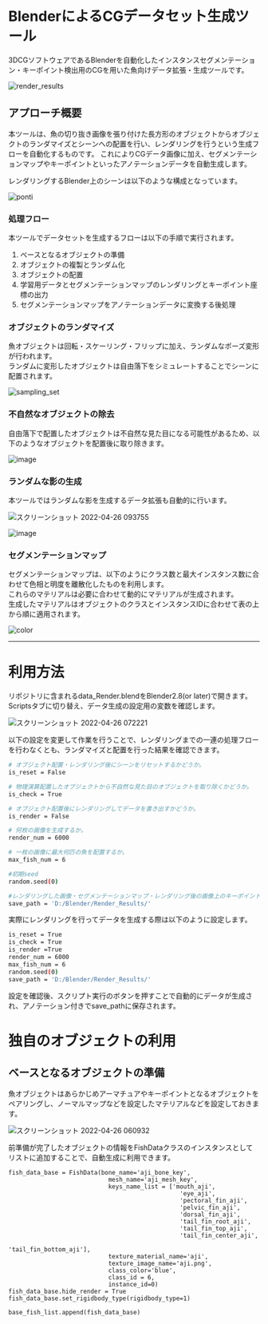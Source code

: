 # BlenderによるCGデータセット生成ツール
3DCGソフトウェアであるBlenderを自動化したインスタンスセグメンテーション・キーポイント検出用のCGを用いた魚向けデータ拡張・生成ツールです。

![render_results](https://user-images.githubusercontent.com/104173409/165160796-8c83ae61-075f-4483-abcd-3a50761129e4.png)

## アプローチ概要
本ツールは、魚の切り抜き画像を張り付けた長方形のオブジェクトからオブジェクトのランダマイズとシーンへの配置を行い、レンダリングを行うという生成フローを自動化するものです。
これによりCGデータ画像に加え、セグメンテーションマップやキーポイントといったアノテーションデータを自動生成します。  

レンダリングするBlender上のシーンは以下のような構成となっています。

![ponti](https://user-images.githubusercontent.com/104173409/165161224-a0fa92cc-8393-4c0f-af0f-f52fa02132dc.png)

### 処理フロー
本ツールでデータセットを生成するフローは以下の手順で実行されます。
1. ベースとなるオブジェクトの準備
2. オブジェクトの複製とランダム化
3. オブジェクトの配置
4. 学習用データとセグメンテーションマップのレンダリングとキーポイント座標の出力
5. セグメンテーションマップをアノテーションデータに変換する後処理

### オブジェクトのランダマイズ

魚オブジェクトは回転・スケーリング・フリップに加え、ランダムなポーズ変形が行われます。  
ランダムに変形したオブジェクトは自由落下をシミュレートすることでシーンに配置されます。 

![sampling_set](https://user-images.githubusercontent.com/104173409/165196122-0622bed3-f2ce-4a3d-b588-e460cfd6c0fd.png)

### 不自然なオブジェクトの除去

自由落下で配置したオブジェクトは不自然な見た目になる可能性があるため、以下のようなオブジェクトを配置後に取り除きます。

![image](https://user-images.githubusercontent.com/104173409/165196210-9c057c9f-3394-49e0-9add-a39bf2104757.png)

### ランダムな影の生成

本ツールではランダムな影を生成するデータ拡張も自動的に行います。

![スクリーンショット 2022-04-26 093755](https://user-images.githubusercontent.com/104173409/165196348-d748a643-0731-43a2-b472-2c4d943bf72c.png)



![image](https://user-images.githubusercontent.com/104173409/165196210-9c057c9f-3394-49e0-9add-a39bf2104757.png)


### セグメンテーションマップ

セグメンテーションマップは、以下のようにクラス数と最大インスタンス数に合わせて色相と明度を離散化したものを利用します。  
これらのマテリアルは必要に合わせて動的にマテリアルが生成されます。  
生成したマテリアルはオブジェクトのクラスとインスタンスIDに合わせて表の上から順に適用されます。

![color](https://user-images.githubusercontent.com/104173409/165187693-edaa6c51-4737-4bd0-ad31-0fa88ead6f9b.png)



- - -

# 利用方法
リポジトリに含まれるdata_Render.blendをBlender2.8(or later)で開きます。  
Scriptsタブに切り替え、データ生成の設定用の変数を確認します。

![スクリーンショット 2022-04-26 072221](https://user-images.githubusercontent.com/104173409/165185739-ef5f7072-6aa6-4c1e-a8b7-993a2b6f5852.png)

以下の設定を変更して作業を行うことで、レンダリングまでの一連の処理フローを行わなくとも、ランダマイズと配置を行った結果を確認できます。
```bash
# オブジェクト配置・レンダリング後にシーンをリセットするかどうか。
is_reset = False

# 物理演算配置したオブジェクトから不自然な見た目のオブジェクトを取り除くかどうか。
is_check = True　

# オブジェクト配置後にレンダリングしてデータを書き出すかどうか。
is_render = False

# 何枚の画像を生成するか。
render_num = 6000

# 一枚の画像に最大何匹の魚を配置するか。
max_fish_num = 6

#初期seed
random.seed(0)

#レンダリングした画像・セグメンテーションマップ・レンダリング後の画像上のキーポイント座標の保存先
save_path = 'D:/Blender/Render_Results/'
```

実際にレンダリングを行ってデータを生成する際は以下のように設定します。
```bash
is_reset = True
is_check = True　
is_render =True
render_num = 6000
max_fish_num = 6
random.seed(0)
save_path = 'D:/Blender/Render_Results/'
```

設定を確認後、スクリプト実行のボタンを押すことで自動的にデータが生成され、アノテーション付きでsave_pathに保存されます。

# 独自のオブジェクトの利用

## ベースとなるオブジェクトの準備
魚オブジェクトはあらかじめアーマチュアやキーポイントとなるオブジェクトをペアリングし、ノーマルマップなどを設定したマテリアルなどを設定しておきます。

![スクリーンショット 2022-04-26 060932](https://user-images.githubusercontent.com/104173409/165175495-69ca3d82-e339-4453-a675-b2b812303438.png)

前準備が完了したオブジェクトの情報をFishDataクラスのインスタンスとしてリストに追加することで、自動生成に利用できます。
```
fish_data_base = FishData(bone_name='aji_bone_key',
                            mesh_name='aji_mesh_key',
                            keys_name_list = ['mouth_aji',
                                                'eye_aji',
                                                'pectoral_fin_aji',
                                                'pelvic_fin_aji',
                                                'dorsal_fin_aji',
                                                'tail_fin_root_aji',
                                                'tail_fin_top_aji',
                                                'tail_fin_center_aji',
                                                'tail_fin_bottom_aji'],
                            texture_material_name='aji',
                            texture_image_name='aji.png',
                            class_color='blue',
                            class_id = 6,
                            instance_id=0)
fish_data_base.hide_render = True
fish_data_base.set_rigidbody_type(rigidbody_type=1)

base_fish_list.append(fish_data_base)
```
